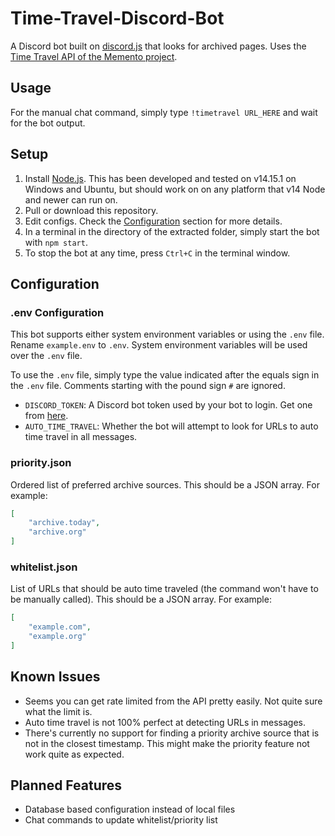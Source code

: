 # Time-Travel-Discord-Bot

A Discord bot built on [discord.js](https://discord.js.org/) that looks for archived pages. Uses the [Time Travel API of the Memento project](https://timetravel.mementoweb.org/).

## Usage

For the manual chat command, simply type `!timetravel URL_HERE` and wait for the bot output.

## Setup

1. Install [Node.js](https://nodejs.org/). This has been developed and tested on v14.15.1 on Windows and Ubuntu, but should work on on any platform that v14 Node and newer can run on.
2. Pull or download this repository.
3. Edit configs. Check the [Configuration](#configuration) section for more details.
4. In a terminal in the directory of the extracted folder, simply start the bot with `npm start`.
5. To stop the bot at any time, press `Ctrl+C` in the terminal window.

## Configuration

### .env Configuration

This bot supports either system environment variables or using the `.env` file. Rename `example.env` to `.env`.
System environment variables will be used over the `.env` file.

To use the `.env` file, simply type the value indicated after the equals sign in the `.env` file.
Comments starting with the pound sign `#` are ignored.

* `DISCORD_TOKEN`: A Discord bot token used by your bot to login. Get one from [here](https://discordapp.com/developers/applications/).
* `AUTO_TIME_TRAVEL`: Whether the bot will attempt to look for URLs to auto time travel in all messages.

### priority.json

Ordered list of preferred archive sources. This should be a JSON array. For example:

```json
[
    "archive.today",
    "archive.org"
]
```

### whitelist.json

List of URLs that should be auto time traveled (the command won't have to be manually called). This should be a JSON array. For example:

```json
[
    "example.com",
    "example.org"
]
```

## Known Issues

* Seems you can get rate limited from the API pretty easily. Not quite sure what the limit is.
* Auto time travel is not 100% perfect at detecting URLs in messages.
* There's currently no support for finding a priority archive source that is not in the closest timestamp. This might make the priority feature not work quite as expected.

## Planned Features

* Database based configuration instead of local files
* Chat commands to update whitelist/priority list
